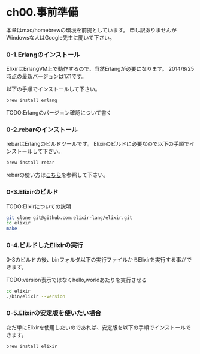 # ch00.事前準備

本章はmac/homebrewの環境を前提としています。
申し訳ありませんがWindowsな人はGoogle先生に聞いて下さい。

### 0-1.Erlangのインストール

ElixirはErlangVM上で動作するので、当然Erlangが必要になります。
2014/8/25時点の最新バージョンは17.1です。

以下の手順でインストールして下さい。

```bash
brew install erlang
```

TODO:Erlangのバージョン確認について書く

### 0-2.rebarのインストール

rebarはErlangのビルドツールです。
Elixirのビルドに必要なので以下の手順でインストールして下さい。

```bash
brew install rebar
```

rebarの使い方は[こちら](https://github.com/rebar/rebar/wiki)を参照して下さい。

### 0-3.Elixirのビルド

TODO:Elixirについての説明

```bash
git clone git@github.com:elixir-lang/elixir.git
cd elixir
make
```

### 0-4.ビルドしたElixirの実行

0-3のビルドの後、binフォルダ以下の実行ファイルからElixirを実行する事ができます。

TODO:version表示ではなくhello,worldあたりを実行させる

```bash
cd elixir
./bin/elixir --version
```

### 0-5.Elixirの安定版を使いたい場合

ただ単にElixirを使用したいのであれば、安定版を以下の手順でインストールできます。

```bash
brew install elixir
```
